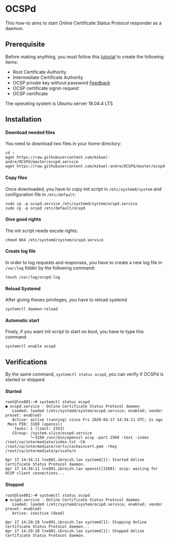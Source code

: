 # OCSPd
This how-to aims to start Online Certificate Status Protocol responder as a daemon.
## Prerequisite
Before making anything, you must follow this [tutorial](https://jamielinux.com/docs/openssl-certificate-authority/index-full.html) to create the following items:
* Root Certificate Authority
* Intermediate Certificate Authority
* OCSP private key without password [Feedback](https://github.com/mikael-andre/OCSPd/issues/1)
* OCSP certificate signin request
* OCSP certificate

The operating system is Ubuntu server 18.04.4 LTS
## Installation
#### Download needed files
You need to download two files in your home directory:
```
cd ~
wget https://raw.githubusercontent.com/mikael-andre/OCSPd/master/ocspd.service
wget https://raw.githubusercontent.com/mikael-andre/OCSPd/master/ocspd
```
#### Copy files
Once downloaded, you have to copy init script in `/etc/systemd/system` and configuration file in `/etc/default`:
```
sudo cp -p ocspd.service /etc/systemd/system/ocspd.service
sudo cp -p ocspd /etc/default/ocspd
```
#### Give good rights
The init script needs excute rights:
```
chmod 664 /etc/systemd/system/ocspd.service 
```
#### Create log file
In order to log requests and responses, you have to create a new log file in `/var/log` folder by the following command:
```
touch /var/log/ocspd.log
```
#### Reload Systemd
After giving theses privileges, you have to reload systemd
```
systemctl daemon-reload
```
#### Automatic start
Finaly, if you want init script to start on boot, you have to type this command
```
systemctl enable ocspd
```
## Verifications
By the same command, `systemctl status ocspd`, you can verify if OCSPd is started or stopped.
#### Started
```
root@lnx001:~# systemctl status ocspd
● ocspd.service - Online Certificate Status Protocol daemon
   Loaded: loaded (/etc/systemd/system/ocspd.service; enabled; vendor preset: enabled)
   Active: active (running) since Fri 2020-04-17 14:34:11 UTC; 1s ago
 Main PID: 3169 (openssl)
    Tasks: 1 (limit: 2353)
   CGroup: /system.slice/ocspd.service
           └─3169 /usr/bin/openssl ocsp -port 2560 -text -index /root/ca/intermediate/index.txt -CA /root/ca/intermediate/certs/cachaincert.pem -rkey /root/ca/intermediate/private/n

Apr 17 14:34:11 lnx001.ibreizh.lan systemd[1]: Started Online Certificate Status Protocol daemon.
Apr 17 14:34:11 lnx001.ibreizh.lan openssl[3169]: ocsp: waiting for OCSP client connections...
```
#### Stopped
```
root@lnx001:~# systemctl status ocspd
● ocspd.service - Online Certificate Status Protocol daemon
   Loaded: loaded (/etc/systemd/system/ocspd.service; enabled; vendor preset: enabled)
   Active: inactive (dead)

Apr 17 14:29:28 lnx001.ibreizh.lan systemd[1]: Stopping Online Certificate Status Protocol daemon...
Apr 17 14:29:28 lnx001.ibreizh.lan systemd[1]: Stopped Online Certificate Status Protocol daemon.
```
